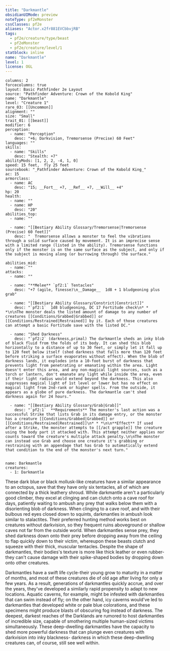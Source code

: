 ```yaml
---
title: "Darkmantle"
obsidianUIMode: preview
noteType: pf2eMonster
cssClasses: pf2e
aliases: "Actor.x2fr881EVCbbvjRB" 
tags:
  - pf2e/creature/type/beast
  - pf2eMonster
  - pf2e/creature/level/1
statblock: inline
name: "Darkmantle"
level: 1
license: OGL
---
```


```statblock
columns: 2
forcecolumns: true
layout: Basic Pathfinder 2e Layout
source: "Pathfinder Adventure: Crown of the Kobold King"
name: "Darkmantle"
level: "Creature 1"
rare_03: [[Uncommon]]
alignment: ""
size: "Small"
trait_01: [[beast]]
modifier: 6
perception:
  - name: "Perception"
    desc: "+6; Darkvision, Tremorsense (Precise) 60 Feet"
languages: ""
skills:
  - name: "Skills"
    desc: "Stealth: +7"
abilityMods: [1, 2, 2, -4, 1, 0]
speed: 15 feet,  fly 25 feet
sourcebook: "_Pathfinder Adventure: Crown of the Kobold King_"
ac: 15
armorclass:
  - name: AC
    desc: "15; __Fort__ +7, __Ref__ +7, __Will__ +4"
hp: 20
health:
  - name: ""
  - name: HP
    desc: "20"
abilities_top:
  - name: ""

  - name: "[[Bestiary Ability Glossary/Tremorsense|Tremorsense (Precise) 60 feet]]"
    desc: "  Tremorsense allows a monster to feel the vibrations through a solid surface caused by movement. It is an imprecise sense with a limited range (listed in the ability). Tremorsense functions only if the monster is on the same surface as the subject, and only if the subject is moving along (or burrowing through) the surface."

abilities_mid:
  - name: ""
attacks:
  - name: ""

  - name: "**Melee** `pf2:1` Tentacles"
    desc: "+7 (agile, finesse)\n__Damage__  1d8 + 1 bludgeoning plus grab"

  - name: "[[Bestiary Ability Glossary/Constrict|Constrict]]"
    desc: "`pf2:1`  1d8 bludgeoning, DC 17 Fortitude check\n* * *\n\nThe monster deals the listed amount of damage to any number of creatures [[Conditions/Grabbed|Grabbed]] or [[Conditions/Restrained|Restrained]] by it. Each of those creatures can attempt a basic Fortitude save with the listed DC."

  - name: "Shed Darkness"
    desc: "`pf2:2` (darkness,primal) The darkmantle sheds an inky blob of black fluid from the folds of its body. It can shed this blob horizontally to a distance of up to 30 feet, or simply let it fall up to 120 feet below itself (shed darkness that falls more than 120 feet before striking a surface evaporates without effect). When the blob of darkness lands, it explodes into a 10-foot burst of darkness that prevents light from penetrating or emanating within the area. Light doesn't enter this area, and any non-magical light sources, such as a torch or lantern, don't emanate any light while inside the area, even if their light radius would extend beyond the darkness. This also suppresses magical light of 1st level or lower but has no effect on magical light from 2nd-rank or higher spells. From the outside, it appears as a globe of pure darkness. The darkmantle can't shed darkness again for 24 hours."

  - name: "[[Bestiary Ability Glossary/Grab|Grab]]"
    desc: "`pf2:1`  **Requirements** The monster's last action was a successful Strike that lists Grab in its damage entry, or the monster has a creature [[Conditions/Grabbed|Grabbed]] or [[Conditions/Restrained|Restrained]]\n* * *\n\n**Effect** If used after a Strike, the monster attempts to [[/act grapple]] the creature using the body part it attacked with. This attempt neither applies nor counts toward the creature's multiple attack penalty.\n\nThe monster can instead use Grab and choose one creature it's grabbing or restraining with an appendage that has Grab to automatically extend that condition to the end of the monster's next turn."
 
```

```encounter-table
name: Darkmantle
creatures:
  - 1: Darkmantle
```



These dark blue or black mollusk-like creatures have a similar appearance to an octopus, save that they have only six tentacles, all of which are connected by a thick leathery shroud. While darkmantle aren't a particularly good climber, they excel at clinging and can clutch onto a cave roof for days, patiently waiting to ambush any prey that walks below them with a disorienting blob of darkness. When clinging to a cave roof, and with their bulbous red eyes closed down to squints, darkmantles in ambush look similar to stalactites. Their preferred hunting method works best on creatures without darkvision, so they frequent ruins aboveground or shallow caves not far from the outside world. When darkmantles sense prey, they shed darkness down onto their prey before dropping away from the ceiling to flap quickly down to their victim, whereupon these beasts clutch and squeeze with their thick, muscular tentacles. Despite the shape of darkmantles, their bodies's texture is more like thick leather or even rubber-they can't cause damage with their spike-shaped bodies by dropping down onto other creatures.

Darkmantles have a swift life cycle-their young grow to maturity in a matter of months, and most of these creatures die of old age after living for only a few years. As a result, generations of darkmantles quickly accrue, and over the years, they've developed a similarly rapid propensity to adapt to new locations. Aquatic caverns, for example, might be infested with darkmantles that can swim instead of fly; on the other hand, icy caverns would've led to darkmantles that developed white or pale blue colorations, and these specimens might produce blasts of obscuring fog instead of darkness. The deepest, darkest reaches of the Darklands are rumored to host darkmantles of incredible size, capable of smothering multiple human-sized victims simultaneously. These deep-dwelling darkmantles have the capacity to shed more powerful darkness that can plunge even creatures with darkvision into inky blackness- darkness in which these deep-dwelling creatures can, of course, still see well within.
